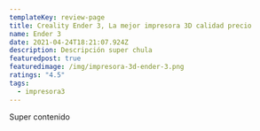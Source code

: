 ```yaml
---
templateKey: review-page
title: Creality Ender 3, La mejor impresora 3D calidad precio
name: Ender 3
date: 2021-04-24T18:21:07.924Z
description: Descripción super chula
featuredpost: true
featuredimage: /img/impresora-3d-ender-3.png
ratings: "4.5"
tags:
  - impresora3
---
```

Super contenido
